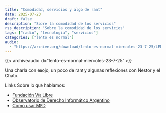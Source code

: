 ```yaml
---
title: "Comodidad, servicios y algo de rant"
date: 2025-07-23
draft: false
description: "Sobre la comodidad de los servicios"
rss_description: "Sobre la comodidad de los servicios"
tags: ["radio", "tecnologia", "servicios"]
categories: ["lento es normal"]
audio:
  - "https://archive.org/download/lento-es-normal-miercoles-23-7-25/LENTO_ES_NORMAL-%20MIERCOLES%20-%2023-7-25.mp3"
---
```


{{< archiveaudio id="lento-es-normal-miercoles-23-7-25" >}}

Una charla con enojo, un poco de rant y algunas reflexiones con Nestor y el Chato.

Links Sobre lo que hablamos:

<!--more-->

- [Fundación Vía Libre](https://www.vialibre.org.ar/)
- [Observatorio de Derecho Informático Argentino](https://odia.ar/)
- [Cómo usar MPD](https://mpd.readthedocs.io/en/stable/user.html)
